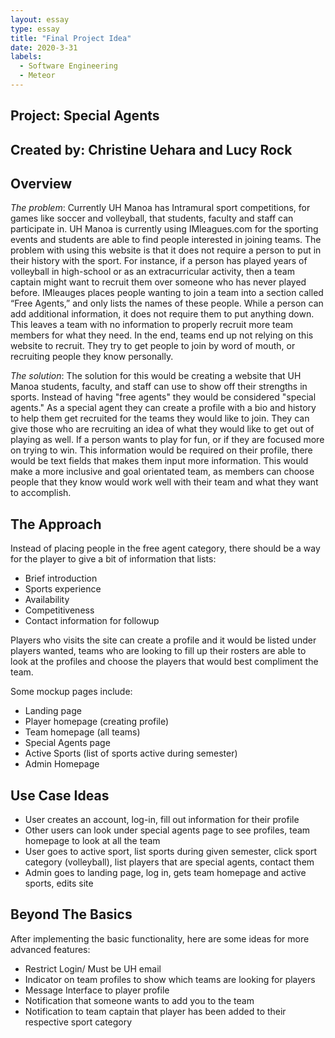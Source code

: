 ```yaml
---
layout: essay
type: essay
title: "Final Project Idea"
date: 2020-3-31
labels:
  - Software Engineering
  - Meteor
---
```


## Project: Special Agents 
## Created by: Christine Uehara and Lucy Rock 
## Overview 
*The problem*: Currently UH Manoa has Intramural sport competitions, for games like soccer and volleyball, that students, faculty and staff can participate in. UH Manoa is currently using IMleagues.com for the sporting events and students are able to find people interested in joining teams. The problem with using this website is that it does not require a person to put in their history with the sport. For instance, if a person has played years of volleyball in high-school or as an extracurricular activity, then a team captain might want to recruit them over someone who has never played before. IMleauges places people wanting to join a team into a section called “Free Agents,” and only lists the names of these people. While a person can add additional information, it does not require them to put anything down. This leaves a team with no information to properly recruit more team members for what they need. In the end, teams end up not relying on this website to recruit. They try to get people to join by word of mouth, or recruiting people they know personally.  

*The solution*: The solution for this would be creating a website that UH Manoa students, faculty, and staff can use to show off their strengths in sports.  Instead of having "free agents" they would be considered "special agents."  As a special agent they can create a profile with a bio and history to help them get recruited for the teams they would like to join. They can give those who are recruiting an idea of what they would like to get out of playing as well. If a person wants to play for fun, or if they are focused more on trying to win. This information would be required on their profile, there would be text fields that makes them input more information. This would make a more inclusive and goal orientated team, as members can choose people that they know would work well with their team and what they want to accomplish.

## The Approach 
Instead of placing people in the free agent category, there should be a way for the player to give a bit of information that lists:  
* Brief introduction 
* Sports experience  
* Availability 
* Competitiveness
* Contact information for followup

Players who visits the site can create a profile and it would be listed under players wanted, teams who are looking to fill up their rosters are able to look at the profiles and choose the players that would best compliment the team. 

Some mockup pages include: 
* Landing page 
* Player homepage (creating profile)
* Team homepage (all teams) 
* Special Agents page 
* Active Sports (list of sports active during semester) 
* Admin Homepage 

## Use Case Ideas 
* User creates an account, log-in, fill out information for their profile 
* Other users can look under special agents page to see profiles, team homepage to look at all the team 
* User goes to active sport, list sports during given semester, click sport category (volleyball), list players that are special agents, contact them 
* Admin goes to landing page, log in, gets team homepage and active sports, edits site 

## Beyond The Basics 
After implementing the basic functionality, here are some ideas for more advanced features: 
* Restrict Login/ Must be UH email 
* Indicator on team profiles to show which teams are looking for players 
* Message Interface to player profile 
* Notification that someone wants to add you to the team 
* Notification to team captain that player has been added to their respective sport category 
